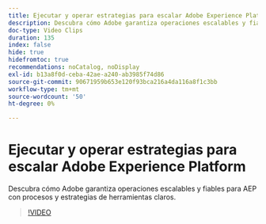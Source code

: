 ```yaml
---
title: Ejecutar y operar estrategias para escalar Adobe Experience Platform
description: Descubra cómo Adobe garantiza operaciones escalables y fiables para AEP con procesos y estrategias de herramientas claros.
doc-type: Video Clips
duration: 135
index: false
hide: true
hidefromtoc: true
recommendations: noCatalog, noDisplay
exl-id: b13a8f0d-ceba-42ae-a240-ab3985f74d86
source-git-commit: 90671959b653e120f93bca216a4da116a8f1c3bb
workflow-type: tm+mt
source-wordcount: '50'
ht-degree: 0%

---
```


# Ejecutar y operar estrategias para escalar Adobe Experience Platform

Descubra cómo Adobe garantiza operaciones escalables y fiables para AEP con procesos y estrategias de herramientas claros.

<!-- 62_S655_3442541_134_run-and-operate-strategies-for-scaling-adobe-experience-platform -->
>[!VIDEO](https://video.tv.adobe.com/v/3458255/?learn=on&enablevpops=true)
